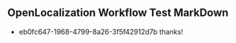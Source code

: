 ## OpenLocalization Workflow Test MarkDown
* eb0fc647-1968-4799-8a26-3f5f42912d7b thanks!

<!--HONumber=Aug16_HO4-->


